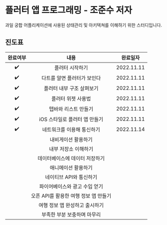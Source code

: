 # 플러터 앱 프로그래밍 - 조준수 저자

과일 궁합 어플리케이션에 사용된 상태관리 및 아키텍쳐를 이해하기 위한 스터디입니다.

## 진도표


|완료여부|내용|완료일자|
|:---:|:---:|:---:|
|:heavy_check_mark:|플러터 시작하기|2022.11.11|
|:heavy_check_mark:|다트를 알면 플러터가 보인다|2022.11.11|
|:heavy_check_mark:|플러터 내부 구조 살펴보기|2022.11.11|
|:heavy_check_mark:|플러터 위젯 사용법|2022.11.11|
|:heavy_check_mark:|텝바와 리스트 만들기|2022.11.11|
|:heavy_check_mark:|iOS 스타일로 플러터 앱 만들기|2022.11.11|
|:heavy_check_mark:|네트워크를 이용해 통신하기|2022.11.14|
||내비게이션 활용하기||
||내부 저장소 이해하기||
||데이터베이스에 데이터 저장하기||
||애니메이션 활용하기||
||네이티브 API와 통신하기||
||파이어베이스와 광고 수입 얻기||
||오픈 API를 활용한 여행 정보 앱 만들기||
||여행 정보 앱 완성하고 출시하기||
||부족한 부분 보충하며 마무리||
